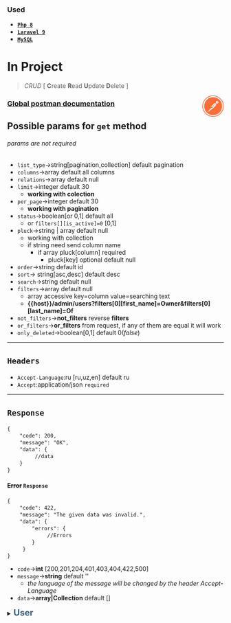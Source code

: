 ### Used

- **[`Php 8`](https://www.php.net/releases/8.0/ru.php#:~:text=PHP%208.0%20%E2%80%94%20%D0%B1%D0%BE%D0%BB%D1%8C%D1%88%D0%BE%D0%B5%20%D0%BE%D0%B1%D0%BD%D0%BE%D0%B2%D0%BB%D0%B5%D0%BD%D0%B8%D0%B5%20%D1%8F%D0%B7%D1%8B%D0%BA%D0%B0,%D1%82%D0%B8%D0%BF%D0%BE%D0%B2%2C%20%D0%BE%D0%B1%D1%80%D0%B0%D0%B1%D0%BE%D1%82%D0%BA%D0%B5%20%D0%BE%D1%88%D0%B8%D0%B1%D0%BE%D0%BA%20%D0%B8%20%D0%BA%D0%BE%D0%BD%D1%81%D0%B8%D1%81%D1%82%D0%B5%D0%BD%D1%82%D0%BD%D0%BE%D1%81%D1%82%D0%B8.)**
- **[`Laravel 9`](https://laravel.com/)**
- **[`MySQL`](https://www.mysql.com/)**

# In Project

> *CRUD* [ **C**reate **R**ead **U**pdate **D**elete ]

<a href="https://documenter.getpostman.com/view/9990014/UVCCdiSN" target="_blank"><img src="https://github.com/TursunboyevJahongir/click-test-tesk/blob/master/public/postman.svg" align="right" width="50">

### Global postman documentation [](https://documenter.getpostman.com/view/9990014/UVCCdiSN)

[//]: # (> <a href="public/kesh_app.postman_collection.json" download>Postman Collection</a>)
## Possible params for `get` method

###### params are not required

* `list_type`\->string\[pagination,collection\] default pagination
* `columns`\->array default all columns
* `relations`\->array default null
* `limit`\->integer default 30
    *   **working with colection**
* `per_page`\->integer default 30
    *   **working with pagination**
* `status`\->boolean\[or 0,1\] default all
    *   or `filters[][is_active]=0` \[0,1\]
* `pluck`->string | array default null
  * working with collection
  * if string need send column name
    * if array pluck[column] required
         * pluck[key] optional default null
* `order`\->string default id
* `sort`\-> string\[asc,desc\] default desc
* `search`\->string default null
* `filters`\->array default null
    *   array accessive key=column value=searching text
    *   **{{host}}/admin/users?filters\[0\]\[first_name\]=Owner&filters\[0\]\[last_name\]=Of**
* `not_filters`\->**not_filters** reverse **filters**
* `or_filters`->**or_filters** from request, if any of them are equal it will work
* `only_deleted`\->boolean\[0,1\] default 0(*false*)


* * *

## `Headers`

*   `Accept-Language`:ru \[ru,uz,en\] default ru
*   `Accept`:application/json `required`


* * *

## `Response`

```
{
    "code": 200,
    "message": "OK",
    "data": {
         //data
    }
}

```

#### ~~Error~~ `Response`

```
{
    "code": 422,
    "message": "The given data was invalid.",
    "data": {
        "errors": {
             //Errors
        }
     }
}

```

*   `code`\->**int** \[200,201,204,401,403,404,422,500\]
*   `message`\->**string** default ''
    *   *the language of the message will be changed by the header Accept-Language*
*   `data`\->**array|Collection** default \[\]

<details><summary><b style="color:#355C7D;font-size:20px">User</b></summary>

```
- Profile RU
- User CRUD --- set role
- Category CRUD
- Role CRUD //todo
- Product CRUD //todo
```

</details>

